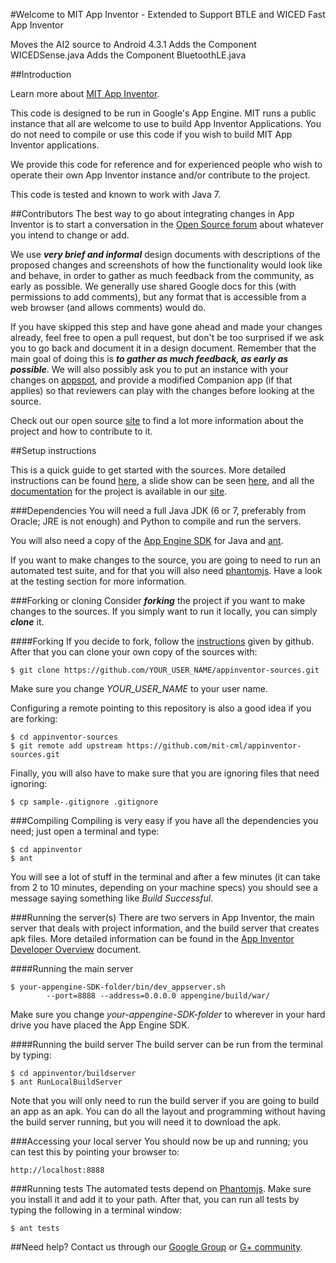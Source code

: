 #Welcome to MIT App Inventor - Extended to Support BTLE and WICED Fast App Inventor

Moves the AI2 source to Android 4.3.1
Adds the Component WICEDSense.java
Adds the Component BluetoothLE.java


##Introduction

Learn more about [MIT App Inventor](http://appinventor.mit.edu).

This code is designed to be run in Google's App Engine. MIT runs a
public instance that all are welcome to use to build App Inventor
Applications. You do not need to compile or use this code if you wish
to build MIT App Inventor applications.

We provide this code for reference and for experienced people who wish
to operate their own App Inventor instance and/or contribute to the project.

This code is tested and known to work with Java 7.

##Contributors
The best way to go about integrating changes in App Inventor is to start a conversation in the [Open Source forum](https://groups.google.com/forum/#!forum/app-inventor-open-source-dev) about whatever you intend to change or add.

We use ***very brief and informal*** design documents with descriptions of the proposed changes and screenshots of how the functionality would look like and behave, in order to gather as much feedback from the community, as early as possible. We generally use shared Google docs for this (with permissions to add comments), but any format that is accessible from a web browser (and allows comments) would do.

If you have skipped this step and have gone ahead and made your changes already, feel free to open a pull request, but don't be too surprised if we ask you to go back and document it in a design document. Remember that the main goal of doing this is ***to gather as much feedback, as early as possible***. We will also possibly ask you to put an instance with your changes on [appspot](http://appspot.com), and provide a modified Companion app (if that applies) so that reviewers can play with the changes before looking at the source.

Check out our open source [site](http://appinventor.mit.edu/appinventor-sources/) to find a lot more information about the project and how to contribute to it.

##Setup instructions

This is a quick guide to get started with the sources. More detailed instructions can be found [here](https://docs.google.com/document/pub?id=1Xc9yt02x3BRoq5m1PJHBr81OOv69rEBy8LVG_84j9jc), a slide show can be seen [here](http://josmas.github.io/contributingToAppInventor2/#/), and all the [documentation](http://appinventor.mit.edu/appinventor-sources/#documentation) for the project is available in our [site](http://appinventor.mit.edu/appinventor-sources/).

###Dependencies
You will need a full Java JDK (6 or 7, preferably from Oracle; JRE is not enough) and Python to compile and run the servers.

You will also need a copy of the [App Engine SDK](https://developers.google.com/appengine/downloads) for Java and [ant](http://ant.apache.org/).

If you want to make changes to the source, you are going to need to run an automated test suite, and for that you will also need [phantomjs](http://phantomjs.org/). Have a look at the testing section for more information.

###Forking or cloning
Consider ***forking*** the project if you want to make changes to the sources. If you simply want to run it locally, you can simply ***clone*** it.

####Forking
If you decide to fork, follow the [instructions](https://help.github.com/articles/fork-a-repo) given by github. After that you can clone your own copy of the sources with:

    $ git clone https://github.com/YOUR_USER_NAME/appinventor-sources.git

Make sure you change *YOUR_USER_NAME* to your user name.

Configuring a remote pointing to this repository is also a good idea if you are forking:

    $ cd appinventor-sources
    $ git remote add upstream https://github.com/mit-cml/appinventor-sources.git

Finally, you will also have to make sure that you are ignoring files that need ignoring:

    $ cp sample-.gitignore .gitignore


###Compiling
Compiling is very easy if you have all the dependencies you need; just open a terminal and type:

    $ cd appinventor
    $ ant

You will see a lot of stuff in the terminal and after a few minutes (it can take from 2 to 10 minutes, depending on your machine specs) you should see a message saying something like *Build Successful*.

###Running the server(s)
There are two servers in App Inventor, the main server that deals with project information, and the build server that creates apk files. More detailed information can be found in the [App Inventor Developer Overview](https://docs.google.com/document/d/1hIvAtbNx-eiIJcTA2LLPQOawctiGIpnnt0AvfgnKBok/pub) document.

####Running the main server

    $ your-appengine-SDK-folder/bin/dev_appserver.sh
            --port=8888 --address=0.0.0.0 appengine/build/war/

Make sure you change *your-appengine-SDK-folder* to wherever in your hard drive you have placed the App Engine SDK.

####Running the build server
The build server can be run from the terminal by typing:

    $ cd appinventor/buildserver
    $ ant RunLocalBuildServer

Note that you will only need to run the build server if you are going to build an app as an apk. You can do all the layout and programming without having the build server running, but you will need it to download the apk.

###Accessing your local server
You should now be up and running; you can test this by pointing your browser to:

    http://localhost:8888

###Running tests
The automated tests depend on [Phantomjs](http://phantomjs.org/). Make sure you install it and add it to your path. After that, you can run all tests by typing the following in a terminal window:

    $ ant tests

##Need help?
Contact us through our [Google Group](https://groups.google.com/forum/#!forum/app-inventor-open-source-dev) or [G+ community](https://plus.google.com/u/0/b/116831753302186936352/116831753302186936352/posts).
